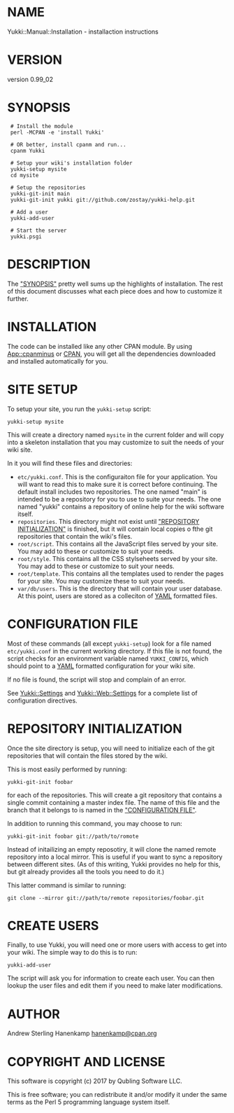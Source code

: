 # NAME

Yukki::Manual::Installation - installaction instructions

# VERSION

version 0.99\_02

# SYNOPSIS

     # Install the module
     perl -MCPAN -e 'install Yukki'
    
     # OR better, install cpanm and run...
     cpanm Yukki

     # Setup your wiki's installation folder
     yukki-setup mysite
     cd mysite

     # Setup the repositories
     yukki-git-init main
     yukki-git-init yukki git://github.com/zostay/yukki-help.git

     # Add a user
     yukki-add-user

     # Start the server
     yukki.psgi

# DESCRIPTION

The ["SYNOPSIS"](#synopsis) pretty well sums up the highlights of installation. The rest of this document discusses what each piece does and how to customize it further.

# INSTALLATION

The code can be installed like any other CPAN module. By using [App::cpanminus](https://metacpan.org/pod/App::cpanminus) or [CPAN](https://metacpan.org/pod/CPAN), you will get all the dependencies downloaded and installed automatically for you.

# SITE SETUP

To setup your site, you run the `yukki-setup` script:

    yukki-setup mysite

This will create a directory named `mysite` in the current folder and will copy into a skeleton installation that you may customize to suit the needs of your wiki site.

In it you will find these files and directories:

- `etc/yukki.conf`. This is the configuraiton file for your application. You will want to read this to make sure it is correct before continuing. The default install includes two repositories. The one named "main" is intended to be a repository for you to use to suite your needs. The one named "yukki" contains a repository of online help for the wiki software itself.
- `repositories`. This directory might not exist until ["REPOSITORY INITIALIZATION"](#repository-initialization) is finished, but it will contain local copies o fthe git repositories that contain the wiki's files.
- `root/script`. This contains all the JavaScript files served by your site. You may add to these or customize to suit your needs.
- `root/style`. This contains all the CSS stylseheets served by your site. You may add to these or customize to suit your needs.
- `root/template`. This contains all the templates used to render the pages for your site. You may customize these to suit your needs.
- `var/db/users`. This is the directory that will contain your user database. At this point, users are stored as a colleciton of [YAML](https://metacpan.org/pod/YAML) formatted files.

# CONFIGURATION FILE

Most of these commands (all except `yukki-setup`) look for a file named `etc/yukki.conf` in the current working directory. If this file is not found, the script checks for an environment variable named `YUKKI_CONFIG`, which should point to a [YAML](https://metacpan.org/pod/YAML) formatted configuration for your wiki site.

If no file is found, the script will stop and complain of an error.

See [Yukki::Settings](https://metacpan.org/pod/Yukki::Settings) and [Yukki::Web::Settings](https://metacpan.org/pod/Yukki::Web::Settings) for a complete list of configuration directives.

# REPOSITORY INITIALIZATION

Once the site directory is setup, you will need to initialize each of the git repositories that will contain the files stored by the wiki.

This is most easily performed by running:

    yukki-git-init foobar

for each of the repositories. This will create a git repository that contains a single commit containing a master index file. The name of this file and the branch that it belongs to is named in the ["CONFIGURATION FILE"](#configuration-file).

In addition to running this command, you may choose to run:

    yukki-git-init foobar git://path/to/romote

Instead of initailizing an empty reposotiry, it will clone the named remote repository into a local mirror. This is useful if you want to sync a repository between different sites. (As of this writing, Yukki provides no help for this, but git already provides all the tools you need to do it.)

This latter command is similar to running:

    git clone --mirror git://path/to/remote repositories/foobar.git

# CREATE USERS

Finally, to use Yukki, you will need one or more users with access to get into your wiki. The simple way to do this is to run:

    yukki-add-user

The script will ask you for information to create each user. You can then lookup the user files and edit them if you need to make later modifications.

# AUTHOR

Andrew Sterling Hanenkamp <hanenkamp@cpan.org>

# COPYRIGHT AND LICENSE

This software is copyright (c) 2017 by Qubling Software LLC.

This is free software; you can redistribute it and/or modify it under
the same terms as the Perl 5 programming language system itself.
